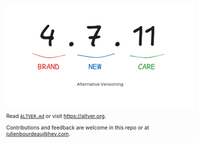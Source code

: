 ![](res/altver-og-image-with-text.png)

Read [`ALTVER.md`](ALTVER.md) or visit https://altver.org.

Contributions and feedback are welcome in this repo or at [julienbourdeau@hey.com](mailto:julienbourdeau@hey.com).
